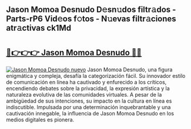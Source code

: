 ## Jason Momoa Desnudo D𝚎sn𝚞dos filtr𝚊dos - Parts-rP6 Vid𝚎os f𝚘tos - N𝚞evas filtr𝚊ciones atr𝚊ctivas ck1Md

# <h2><a href="http://mbdis2l.tromn.icu/?c=Jason+Momoa+Desnudo">🔗👉👉👉 Jason Momoa Desnudo 🔗🔗</a></h2>

[![Jason Momoa Desnudo nuevo](https://i.imgur.com/pEAQMta.gif)](http://mbdis2l.tromn.icu/?c=Jason+Momoa+Desnudo)
Jason Momoa Desnudo, una figura enigmática y compleja, desafía la categorización fácil. Su innovador estilo de comunicación en línea ha cautivado y enfurecido a los críticos, encendiendo debates sobre la privacidad, la expresión artística y la naturaleza evolutiva de las comunidades virtuales. A pesar de la ambigüedad de sus intenciones, su impacto en la cultura en línea es indiscutible. Impulsada por una determinación inquebrantable y una cautivación innegable, la influencia de Jason Momoa Desnudo en los medios digitales es pionera.
